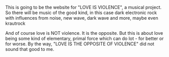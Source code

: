 This is going to be the website for "LOVE IS VIOLENCE", a musical project. So there will be music of the good kind, in this case dark electronic rock with influences from noise, new wave, dark wave and more, maybe even krautrock

And of course love is NOT violence. It is the opposite. But this is about love being some kind of elementary, primal force which can do lot - for better or for worse. By the way, "LOVE IS THE OPPOSITE OF VIOLENCE" did not sound that good to me.
